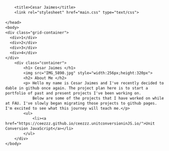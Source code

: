 <html>
    <head>
        <meta lang="en-US">
        <meta charset="utf-8">
        <meta name="viewport" content="width=device.width initial-scale=1">
    
        <title>Cesar Jaimes</title>
        <link rel="stylesheet" href="main.css" type="text/css">
        
    </head>
    <body>
    <div class="grid-container">
      <div>1</div>
      <div>2</div>
      <div>3</div> 
      <div>4</div> 
    </div>
        <div class="container">
            <h1> Cesar Jaimes </h1>
            <img src="IMG_5890.jpg" style="width:256px;height:320px">
            <h2> About Me </h2>
            <p> Hello my name is Cesar Jaimes and I've recently decided to dable in github once again. The project plan here is to start a portfolio of past and present projects I've been working on.
                Below are some of the projects that I have worked on while at FAU. I've slowly began migrating those projects to github pages. I'm excited to see what this journey will teach me.</p>
            <ul>
                <li><a href="https://ceezzz.github.io/ceezzz.unitconversioninJS.io/">Unit Conversion JavaScript</a></li>
            </ul>
        </div>
    </body>
</html>
